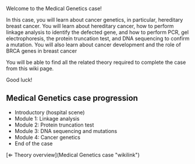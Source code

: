 Welcome to the Medical Genetics case!

In this case, you will learn about cancer genetics, in particular,
hereditary breast cancer. You will learn about hereditary cancer, how to
perform linkage analysis to identify the defected gene, and how to
perform PCR, gel electrophoresis, the protein truncation test, and DNA
sequencing to confirm a mutation. You will also learn about cancer
development and the role of BRCA genes in breast cancer

You will be able to find all the related theory required to complete the
case from this wiki page.

Good luck!

Medical Genetics case progression
---------------------------------

-   Introductory (hospital scene)
-   Module 1: Linkage analysis
-   Module 2: Protein truncation test
-   Module 3: DNA sequencing and mutations
-   Module 4: Cancer genetics
-   End of the case

[⇐ Theory overview](Medical Genetics case "wikilink")

